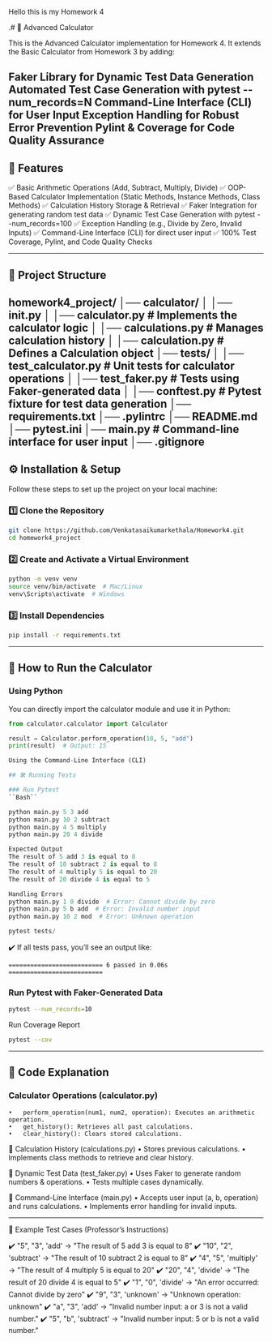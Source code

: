 Hello this is my Homework 4

.# 📌 Advanced Calculator

This is the Advanced Calculator implementation for Homework 4. It extends the Basic Calculator from Homework 3 by adding:

Faker Library for Dynamic Test Data Generation
Automated Test Case Generation with pytest --num_records=N
Command-Line Interface (CLI) for User Input
Exception Handling for Robust Error Prevention
Pylint & Coverage for Code Quality Assurance
---

## 📜 Features

✅ Basic Arithmetic Operations (Add, Subtract, Multiply, Divide)
✅ OOP-Based Calculator Implementation (Static Methods, Instance Methods, Class Methods)
✅ Calculation History Storage & Retrieval
✅ Faker Integration for generating random test data
✅ Dynamic Test Case Generation with pytest --num_records=100
✅ Exception Handling (e.g., Divide by Zero, Invalid Inputs)
✅ Command-Line Interface (CLI) for direct user input
✅ 100% Test Coverage, Pylint, and Code Quality Checks

---

## 📂 Project Structure

homework4_project/
│── calculator/
│   │── __init__.py
│   │── calculator.py    # Implements the calculator logic
│   │── calculations.py  # Manages calculation history
│   │── calculation.py   # Defines a Calculation object
│── tests/
│   │── test_calculator.py   # Unit tests for calculator operations
│   │── test_faker.py        # Tests using Faker-generated data
│   │── conftest.py          # Pytest fixture for test data generation
│── requirements.txt
│── .pylintrc
│── README.md
│── pytest.ini
│── main.py                 # Command-line interface for user input
│── .gitignore
---

## ⚙️ Installation & Setup

Follow these steps to set up the project on your local machine:

### 1️⃣ Clone the Repository

```bash
git clone https://github.com/Venkatasaikumarkethala/Homework4.git
cd homework4_project
```

### 2️⃣ Create and Activate a Virtual Environment

```bash
python -m venv venv
source venv/bin/activate  # Mac/Linux
venv\Scripts\activate  # Windows
```

### 3️⃣ Install Dependencies

```bash
pip install -r requirements.txt
```

---

## 🚀 How to Run the Calculator

### Using Python

You can directly import the calculator module and use it in Python:

```python
from calculator.calculator import Calculator

result = Calculator.perform_operation(10, 5, "add")
print(result)  # Output: 15

Using the Command-Line Interface (CLI)

## 🛠️ Running Tests

### Run Pytest
``Bash``

python main.py 5 3 add
python main.py 10 2 subtract
python main.py 4 5 multiply
python main.py 20 4 divide

Expected Output
The result of 5 add 3 is equal to 8
The result of 10 subtract 2 is equal to 8
The result of 4 multiply 5 is equal to 20
The result of 20 divide 4 is equal to 5

Handling Errors
python main.py 1 0 divide  # Error: Cannot divide by zero
python main.py 5 b add  # Error: Invalid number input
python main.py 10 2 mod  # Error: Unknown operation

pytest tests/
```

✔️ If all tests pass, you’ll see an output like:

```
========================== 6 passed in 0.06s ==========================
```

### Run Pytest with Faker-Generated Data

```bash
pytest --num_records=10
```
Run Coverage Report
```bash
pytest --cov
```
---

## 📜 Code Explanation

###  Calculator Operations (calculator.py)
	•	perform_operation(num1, num2, operation): Executes an arithmetic operation.
	•	get_history(): Retrieves all past calculations.
	•	clear_history(): Clears stored calculations.

🔹 Calculation History (calculations.py)
	•	Stores previous calculations.
	•	Implements class methods to retrieve and clear history.

🔹 Dynamic Test Data (test_faker.py)
	•	Uses Faker to generate random numbers & operations.
	•	Tests multiple cases dynamically.

🔹 Command-Line Interface (main.py)
	•	Accepts user input (a, b, operation) and runs calculations.
	•	Implements error handling for invalid inputs.

----
🎯 Example Test Cases (Professor’s Instructions)

✔️ "5", "3", 'add' → "The result of 5 add 3 is equal to 8"
✔️ "10", "2", 'subtract' → "The result of 10 subtract 2 is equal to 8"
✔️ "4", "5", 'multiply' → "The result of 4 multiply 5 is equal to 20"
✔️ "20", "4", 'divide' → "The result of 20 divide 4 is equal to 5"
✔️ "1", "0", 'divide' → "An error occurred: Cannot divide by zero"
✔️ "9", "3", 'unknown' → "Unknown operation: unknown"
✔️ "a", "3", 'add' → "Invalid number input: a or 3 is not a valid number."
✔️ "5", "b", 'subtract' → "Invalid number input: 5 or b is not a valid number."